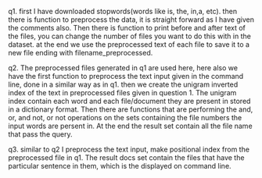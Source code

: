 q1.
first I have downloaded stopwords(words like is, the, in,a, etc).
then there is function to preprocess the data, it is straight forward as I have given the comments also.
Then there is function to print before and after text of the files, you can change the number of files you want to do this with in the dataset. 
at the end we use the preprocessed text of each file to save it to a new file ending with filename_preprocessed.


q2.
The preprocessed files generated in q1 are used here, here also we have the first function to preprocess the text input given in the command line, done in a similar way as in q1.
then we create the unigram inverted index of the text in preprocessed files given in question 1. The unigram index contain each word and each file/document they are present in stored in a dictionary format. 
Then there are functions that are performing the and, or, and not, or not operations on the sets containing the file numbers the input words are persent in. At the end the result set contain all the file name that pass the query.

q3.
similar to q2 I preprocess the text input, make positional index from the preprocessed file in q1. The result docs set contain the files that have the particular sentence in them, which is the displayed on command line.